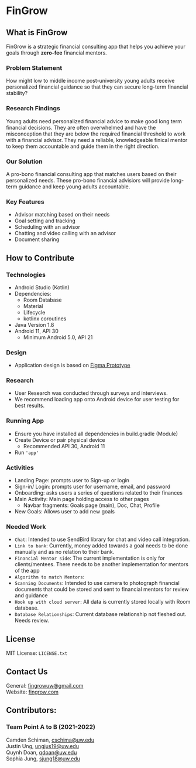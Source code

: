 # FinGrow

## What is FinGrow

FinGrow is a strategic financial consulting app that helps you achieve your goals
through **zero-fee** financial mentors.

### Problem Statement

How might low to middle income post-university young adults receive personalized financial guidance so that they can secure long-term financial stability?

### Research Findings
Young adults need personalized financial advice to make good long term financial decisions. They are often overwhelmed and have the misconception that they are below the required financial threshold to work with a financial advisor. They need a reliable,
knowledgeable finical mentor to keep them accountable and guide them in the right direction.

### Our Solution

A pro-bono financial consulting app that matches users based on their personalized needs. These pro-bono financial advisiors will provide long-term guidance and keep young adults accountable. 

### Key Features
- Advisor matching based on their needs
- Goal setting and tracking
- Scheduling with an advisor
- Chatting and video calling with an advisor
- Document sharing


## How to Contribute

### Technologies
- Android Studio (Kotlin)
- Dependencies:
    - Room Database
    - Material
    - Lifecycle
    - kotlinx coroutines
- Java Version 1.8
- Android 11, API 30
    - Minimum Android 5.0, API 21

### Design
- Application design is based on [Figma Prototype](https://www.figma.com/proto/sH2dhWzGftKnmQlpTOoKIE/INFO-490---FinGrow?node-id=940%3A5580&scaling=min-zoom&page-id=941%3A4480&starting-point-node-id=940%3A5580)

### Research
- User Research was conducted through surveys and interviews.
- We recommend loading app onto Android device for user testing for best results.


### Running App
- Ensure you have installed all dependencies in build.gradle (Module)
- Create Device or pair physical device
    - Recommended API 30, Android 11
- Run ```'app'```

### Activities

- Landing Page: prompts user to Sign-up or login
- Sign-in/ Login: prompts user for username, email, and password
- Onboarding: asks users a series of questions related to their finances
- Main Activity: Main page holding access to other pages
    - Navbar fragments: Goals page (main), Doc, Chat, Profile
- New Goals: Allows user to add new goals

### Needed Work
- ```Chat```: Intended to use SendBird library for chat and video call integration.
- ```Link to bank```: Currently, money added towards a goal needs to be done manually and as no relation to their bank.
- ```Financial Mentor side```: The current implementation is only for clients/mentees. There needs to be another implementation for mentors of the app
- ```Algorithm to match Mentors```:
- ```Scanning Documents```: Intended to use camera to photograph financial documents that could be stored and sent to financial mentors for review and guidance
- ```Hook up with cloud server```: All data is currently stored locally with Room database.
- ```Database Relationships```: Current database relationship not fleshed out. Needs review. 

## License
MIT License: ```LICENSE.txt```

## Contact Us

General: fingrowuw@gmail.com</br>
Website: [fingrow.com](https://fingrow.wixsite.com/fingrow)

## Contributors:

### Team Point A to B (2021-2022)
Camden Schiman, cschima@uw.edu</br>
Justin Ung, ungjus19@uw.edu</br>
Quynh Doan, qdoan@uw.edu</br>
Sophia Jung, sjung18@uw.edu